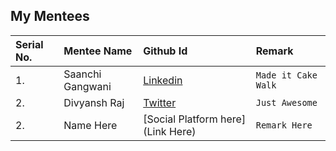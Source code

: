 ## My Mentees

| Serial No. | Mentee Name | Github Id  | Remark |
|:--|:--|:--|:--|
| 1. | Saanchi Gangwani | [Linkedin](https://www.linkedin.com/in/saanchi-gangwani-b68002182/)  | `Made it Cake Walk`  |
| 2. | Divyansh Raj | [Twitter](https://twitter.com/divyanshraj04) | `Just Awesome` |
| 2. | Name Here | [Social Platform here](Link Here)  | `Remark Here` |